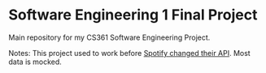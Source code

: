 # Software Engineering 1 Final Project
Main repository for my CS361 Software Engineering Project.


Notes:
This project used to work before [Spotify changed their API](https://developer.spotify.com/blog/2024-11-27-changes-to-the-web-api). Most data is mocked.

